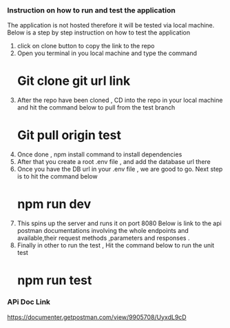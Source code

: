 ### Instruction on how to run and test the application
The application is not hosted therefore it will be tested via local machine.
Below is a step by step instruction on how to test the application
1. click on clone button to copy the link to the repo
2. Open you terminal in you local machine and type the command 
   # Git clone git url link
3. After the repo have been cloned , CD into the repo in your local machine and hit the command below to pull from the test branch
   # Git pull origin test
4. Once done , npm install command to install dependencies
5. After that you create a root .env file , and add the database url there
6. Once you have the DB url in your .env file , we are good to go. Next step is to hit the command below 
   # npm run dev
7. This spins up the server and runs it on port 8080
Below is link to the api postman documentations involving the whole endpoints and available,their request methods ,parameters and responses .
8. Finally in other to run the test , Hit the command below to run the unit test
   # npm run test
### APi Doc Link
https://documenter.getpostman.com/view/9905708/UyxdL9cD